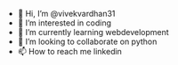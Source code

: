 - 👋 Hi, I’m @vivekvardhan31
- 👀 I’m interested in coding
- 🌱 I’m currently learning webdevelopment
- 💞️ I’m looking to collaborate on python
- 📫 How to reach me linkedin
  

<!---
vivekvardhan31/vivekvardhan31 is a ✨ special ✨ repository because its `README.md` (this file) appears on your GitHub profile.
You can click the Preview link to take a look at your changes.
--->
